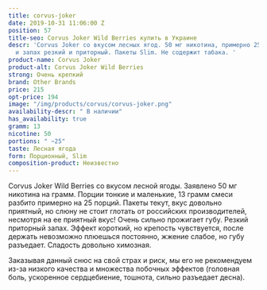 ```yaml
---
title: corvus-joker
date: 2019-10-31 11:06:00 Z
position: 57
title-seo: Corvus Joker Wild Berries купить в Украине
descr: 'Corvus Joker со вкусом лесных ягод. 50 мг никотина, примерно 25 порций, вкус
  и запах резкий и приторный. Пакеты Slim. Не содержит табака. '
product-name: Corvus Joker
product-alt: Corvus Joker Wild Berries
strong: Очень крепкий
brand: Other Brands
price: 215
opt-price: 194
image: "/img/products/corvus/corvus-joker.png"
availability-descr: " В наличии"
has_availability: true
gramm: 13
nicotine: 50
portions: " ~25"
taste: Лесная ягода
form: Порционный, Slim
composition-product: Неизвестно
---
```


Corvus Joker Wild Berries со вкусом лесной ягоды. Заявлено 50 мг никотина на грамм. Порции тонкие и маленькие, 13 грамм смеси разбито примерно на 25 порций. 
Пакеты текут, вкус довольно приятный, но слюну не стоит глотать от российских производителей, несмотря на ее приятный вкус!
Очень сильно прожигает губу. Резкий приторный запах. Эффект короткий, но крепость чувствуется, после держать невозможно плюешься постоянно, жжение слабое, но губу разъедает. Сладость довольно химозная. 

Заказывая данный снюс на свой страх и риск, мы его не рекомендуем из-за низкого качества и множества побочных эффектов (головная боль, ускоренное сердцебиение, тошнота, сильно разъедает десна).